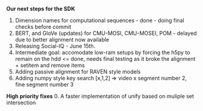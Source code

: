 **Our next steps for the SDK**

1. Dimension names for computational sequences - done - doing final checks before commit
2. BERT, and GloVe (updates) for CMU-MOSI, CMU-MOSEI, POM - delayed due to better alignment now available
3. Releasing Social-IQ - June 15th. 
4. Intermediate goal: accomodate low-ram setups by forcing the h5py to remain on the hdd <= done, needs final testing as it broke the alignment + setitem and remove items
5. Adding passive alignment for RAVEN style models
6. Adding numpy style key search [x,1,2] => video x segment number 2, fine segment number 3


**High priority fixes**
0. A faster implementation of unify based on muliple set intersection

